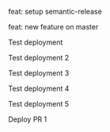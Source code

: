 feat: setup semantic-release

feat: new feature on master

Test deployment

Test deployment 2

Test deployment 3

Test deployment 4

Test deployment 5

Deploy PR 1
